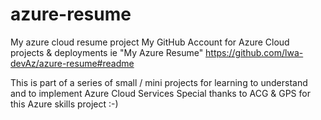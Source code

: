 # azure-resume
My azure cloud resume project
My GitHub Account for Azure Cloud projects & deployments ie "My Azure Resume"
https://github.com/lwa-devAz/azure-resume#readme

This is part of a series of small / mini projects for learning to understand and to implement Azure Cloud Services
Special thanks to ACG & GPS for this Azure skills project :-) 
